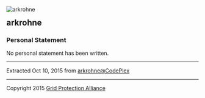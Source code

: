 

<html xmlns="http://www.w3.org/1999/xhtml" xml:lang="en" lang="en" class="">

<head>

<meta http-equiv="Content-Type" content="text/html; charset=utf-8" />

<title>Contr

<!--HtmlToGmd.Body-->

<div id="NavigationMenu">

<table style="width: 100%; border-collapse: collapse; border: 0px solid gray;">

<tr>

<td style="width: 25%; text-align:center;"><b><a href="http://www.gridprotectionalliance.org">Grid Protection Alliance</a></b></td>

<td style="width: 25%; text-align:center;"><b><a href="https://github.com/GridProtectionAlliance/openPDC">openPDC Project on GitHub</a></b></td>

<td style="width: 25%; text-align:center;"><b><a href="https://github.com/GridProtectionAlliance/openPDC/tree/master/Source/Documentation/wiki/openPDC_Home.md">openPDC Wiki Home</a></b></td>

<td style="width: 25%; text-align:center;"><b><a href="https://github.com/GridProtectionAlliance/openPDC/tree/master/Source/Documentation/wiki/openPDC_Documentation_Home.md">Documentation</a></b></td>

</tr>

</table>

</div>

<hr />

<!--/HtmlToGmd.Body-->

ibutor - arkrohne</title>

<meta content="alexfoglia" property="profile:username" />

<!--HtmlToGmd.Head-->



<!--/HtmlToGmd.Head-->

</head>

<body>

<img src="https://github.com/GridProtectionAlliance/openPDC/blob/master/Source/Documentation/wiki/Contributors/codeplex.png" alt="arkrohne" /><br />

<h2 class="user_name" style="display: inline">arkrohne</h2>

<h3>Personal Statement</h3>

<div class="WikiContent" id="WikiContentDiv">

No personal statement has been written.<br />

</div>

<div id="footer">

<hr />

Extracted Oct 10, 2015 from <a href="http://www.codeplex.com/site/users/view/arkrohne">arkrohne@CodePlex</a>

</div>



<!--HtmlToGmd.Foot-->

<div id="copyright">

<hr />

Copyright 2015 <a href="http://www.gridprotectionoalliance.org">Grid Protection Alliance</a>

</div>

<!--/HtmlToGmd.Foot-->

</body>

</html>



